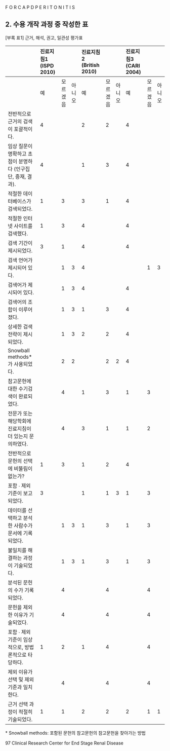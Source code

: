F O R C A P D P E R I T O N I T I S

## 2. 수용 개작 과정 중 작성한 표

[부록 표1] 근거, 해석, 권고, 일관성 평가표

|                                               | 진료지침1 (ISPD 2010) |             |             | 진료지침2 (British 2010) |             |             | 진료지침3 (CARI 2004) |             |             |
| :-------------------------------------------- | :-------------------- | :---------- | :---------- | :----------------------- | :---------- | :---------- | :-------------------- | :---------- | :---------- |
|                                               | 예                    | 모르겠음    | 아니오      | 예                       | 모르겠음    | 아니오      | 예                    | 모르겠음    | 아니오      |
| 전반적으로 근거의 검색이 포괄적이다.          | 4                     |             |             | 2                        | 2           |             | 4                     |             |             |
| 임상 질문이 명확하고 초점이 분명하다 (인구집단, 중재, 결과). | 4                     |             |             | 1                        | 3           |             | 4                     |             |             |
| 적절한 데이터베이스가 검색되었다.             | 1                     | 3           |             | 3                        | 1           |             | 4                     |             |             |
| 적절한 인터넷 사이트를 검색했다.              | 1                     | 3           |             | 4                        |             |             | 4                     |             |             |
| 검색 기간이 제시되었다.                       | 3                     | 1           |             | 4                        |             |             | 4                     |             |             |
| 검색 언어가 제시되어 있다.                    |                       | 1           | 3           | 4                        |             |             |                       | 1           | 3           |
| 검색어가 제시되어 있다.                       |                       | 1           | 3           | 4                        |             |             | 4                     |             |             |
| 검색어의 조합이 이루어졌다.                   |                       | 1           | 3           | 1                        | 3           |             | 4                     |             |             |
| 상세한 검색 전략이 제시되었다.                |                       | 1           | 3           | 2                        | 2           |             | 4                     |             |             |
| Snowball methods\*가 사용되었다.              |                       | 2           | 2           |                          | 2           | 2           | 4                     |             |             |
| 참고문헌에 대한 수기검색이 완료되었다.        |                       | 4           |             | 1                        | 3           |             | 1                     | 3           |             |
| 전문가 또는 해당학회에 진료지침이 더 있는지 문의하였다. |                       | 4           |             | 3                        | 1           |             | 1                     | 2           |             |
| 전반적으로 문헌의 선택에 비뚤림이 없는가?     | 1                     | 3           |             | 1                        | 2           |             | 4                     |             |             |
| 포함 ∙ 제외 기준이 보고되었다.                | 3                     |             |             | 1                        | 1           | 3           | 1                     | 3           |             |
| 데이터를 선택하고 분석한 사람수가 문서에 기록되었다. |                       | 1           | 3           | 1                        | 3           |             | 1                     | 3           |             |
| 불일치를 해결하는 과정이 기술되었다.          |                       | 1           | 3           | 1                        | 3           |             | 1                     | 3           |             |
| 분석된 문헌의 수가 기록되었다.                |                       | 4           |             |                          | 4           |             |                       | 4           |             |
| 문헌을 제외한 이유가 기술되었다.              |                       | 4           |             |                          | 4           |             |                       | 4           |             |
| 포함 ∙ 제외 기준이 임상적으로, 방법론적으로 타당하다. | 1                     | 2           |             | 1                        | 4           |             |                       | 4           |             |
| 제외 이유가 선택 및 제외기준과 일치한다.      |                       | 4           |             |                          | 4           |             |                       | 4           |             |
| 근거 선택 과정이 적절히 기술되었다.           | 1                     | 1           |             | 2                        | 2           |             | 2                     | 1           | 1           |

\* Snowball methods: 포함된 문헌의 참고문헌의 참고문헌을 찾아가는 방법

<PAGE>97
Clinical Research Center for End Stage Renal Disease